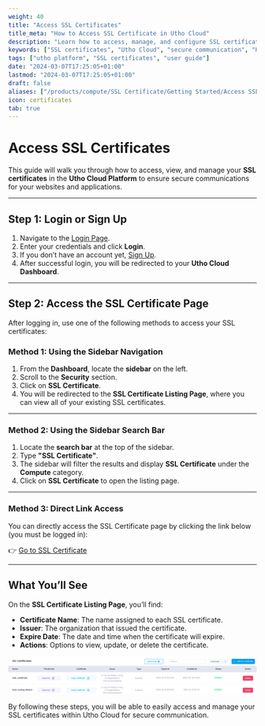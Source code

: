 ```yaml
---
weight: 40
title: "Access SSL Certificates"
title_meta: "How to Access SSL Certificate in Utho Cloud"
description: "Learn how to access, manage, and configure SSL certificates for secure communication in Utho Cloud."
keywords: ["SSL certificates", "Utho Cloud", "secure communication", "HTTPS", "encryption"]
tags: ["utho platform", "SSL certificates", "user guide"]
date: "2024-03-07T17:25:05+01:00"
lastmod: "2024-03-07T17:25:05+01:00"
draft: false
aliases: ["/products/compute/SSL Certificate/Getting Started/Access SSL Certificates"]
icon: certificates
tab: true
---
```


# **Access SSL Certificates**

This guide will walk you through how to access, view, and manage your **SSL certificates** in the **Utho Cloud Platform** to ensure secure communications for your websites and applications.

---

## **Step 1: Login or Sign Up**

1. Navigate to the [Login Page](https://console.utho.com/login).
2. Enter your credentials and click **Login**.
3. If you don’t have an account yet, [Sign Up](https://console.utho.com/signup).
4. After successful login, you will be redirected to your **Utho Cloud Dashboard**.

---

## **Step 2: Access the SSL Certificate Page**

After logging in, use one of the following methods to access your SSL certificates:

### **Method 1: Using the Sidebar Navigation**

1. From the **Dashboard**, locate the **sidebar** on the left.
2. Scroll to the **Security** section.
3. Click on **SSL Certificate**.
4. You will be redirected to the **SSL Certificate Listing Page**, where you can view all of your existing SSL certificates.

---

### **Method 2: Using the Sidebar Search Bar**

1. Locate the **search bar** at the top of the sidebar.
2. Type **"SSL Certificate"**.
3. The sidebar will filter the results and display **SSL Certificate** under the **Compute** category.
4. Click on **SSL Certificate** to open the listing page.

---

### **Method 3: Direct Link Access**

You can directly access the SSL Certificate page by clicking the link below (you must be logged in):

👉 [Go to SSL Certificate](https://console.utho.com/ssl)

---

## **What You’ll See**

On the **SSL Certificate Listing Page**, you’ll find:

- **Certificate Name**: The name assigned to each SSL certificate.
- **Issuer**: The organization that issued the certificate.
- **Expire Date**: The date and time when the certificate will expire.
- **Actions**: Options to view, update, or delete the certificate.

![alt text](image.png)

By following these steps, you will be able to easily access and manage your SSL certificates within Utho Cloud for secure communication.

